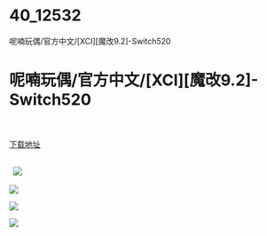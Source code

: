 # 40_12532
呢喃玩偶/官方中文/[XCI][魔改9.2]-Switch520
# 呢喃玩偶/官方中文/[XCI][魔改9.2]-Switch520
 <br/></br>
[下载地址](https://www.switch520.cc/article/12532 "下载地址")
<br/></br>

<p><strong>&nbsp; <img src="https://www.switch520.cc/muke_img/upload_art_editor_20210415-1_b690bc505d730019379c81751875d1b1.jpg"> </strong></p>
<p><img src="https://www.switch520.cc/muke_img/upload_art_editor_20210415-1_8791aa81319c2465920842906ba83b41.jpg"></p>
<p><img src="https://www.switch520.cc/muke_img/upload_art_editor_20210415-1_864e1479ce8b424a2dbb931703f3e36b.jpg"></p>
<p><img src="https://www.switch520.cc/muke_img/upload_art_editor_20210415-1_bdbc1ac2a2f4c8d2bf28aaa669ee5976.jpg"></p>
<p><strong>&nbsp;</strong></p>
